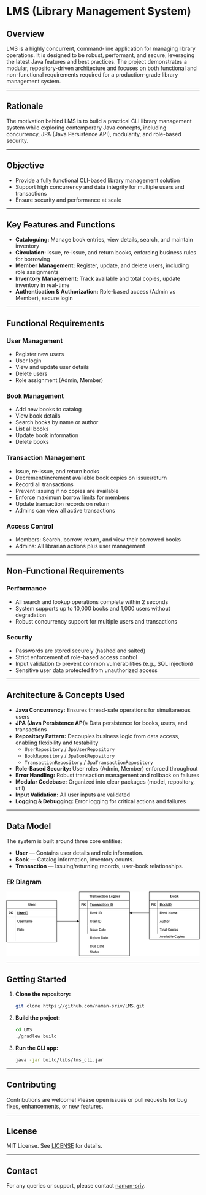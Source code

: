 # LMS (Library Management System)

## Overview

LMS is a highly concurrent, command-line application for managing library operations. It is designed to be robust, performant, and secure, leveraging the latest Java features and best practices. The project demonstrates a modular, repository-driven architecture and focuses on both functional and non-functional requirements required for a production-grade library management system.

---

## Rationale

The motivation behind LMS is to build a practical CLI library management system while exploring contemporary Java concepts, including concurrency, JPA (Java Persistence API), modularity, and role-based security.

---

## Objective

- Provide a fully functional CLI-based library management solution
- Support high concurrency and data integrity for multiple users and transactions
- Ensure security and performance at scale

---

## Key Features and Functions

- **Cataloguing:** Manage book entries, view details, search, and maintain inventory
- **Circulation:** Issue, re-issue, and return books, enforcing business rules for borrowing
- **Member Management:** Register, update, and delete users, including role assignments
- **Inventory Management:** Track available and total copies, update inventory in real-time
- **Authentication & Authorization:** Role-based access (Admin vs Member), secure login

---

## Functional Requirements

### User Management

- Register new users
- User login
- View and update user details
- Delete users
- Role assignment (Admin, Member)

### Book Management

- Add new books to catalog
- View book details
- Search books by name or author
- List all books
- Update book information
- Delete books

### Transaction Management

- Issue, re-issue, and return books
- Decrement/increment available book copies on issue/return
- Record all transactions
- Prevent issuing if no copies are available
- Enforce maximum borrow limits for members
- Update transaction records on return
- Admins can view all active transactions

### Access Control

- Members: Search, borrow, return, and view their borrowed books
- Admins: All librarian actions plus user management

---

## Non-Functional Requirements

### Performance

- All search and lookup operations complete within 2 seconds
- System supports up to 10,000 books and 1,000 users without degradation
- Robust concurrency support for multiple users and transactions

### Security

- Passwords are stored securely (hashed and salted)
- Strict enforcement of role-based access control
- Input validation to prevent common vulnerabilities (e.g., SQL injection)
- Sensitive user data protected from unauthorized access

---

## Architecture & Concepts Used

- **Java Concurrency:** Ensures thread-safe operations for simultaneous users
- **JPA (Java Persistence API):** Data persistence for books, users, and transactions
- **Repository Pattern:** Decouples business logic from data access, enabling flexibility and testability
  - `UserRepository` / `JpaUserRepository`
  - `BookRepository` / `JpaBookRepository`
  - `TransactionRepository` / `JpaTransactionRepository`
- **Role-Based Security:** User roles (Admin, Member) enforced throughout
- **Error Handling:** Robust transaction management and rollback on failures
- **Modular Codebase:** Organized into clear packages (model, repository, util)
- **Input Validation:** All user inputs are validated
- **Logging & Debugging:** Error logging for critical actions and failures

---

## Data Model

The system is built around three core entities:

- **User** — Contains user details and role information.
- **Book** — Catalog information, inventory counts.
- **Transaction** — Issuing/returning records, user-book relationships.

### ER Diagram

![ER DIAGRAM](https://github.com/naman-sriv/LMS/blob/d37c615f96121ae3299886e047ec7c70169528d7/images/ER%20Diagram.png)

---

## Getting Started

1. **Clone the repository:**
   ```bash
   git clone https://github.com/naman-sriv/LMS.git
   ```

2. **Build the project:**
   ```bash
   cd LMS
   ./gradlew build
   ```

3. **Run the CLI app:**
   ```bash
   java -jar build/libs/lms_cli.jar
   ```

---

## Contributing

Contributions are welcome! Please open issues or pull requests for bug fixes, enhancements, or new features.

---

## License

MIT License. See [LICENSE](LICENSE) for details.

---

## Contact

For any queries or support, please contact [naman-sriv](https://github.com/naman-sriv).
